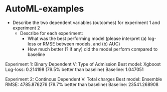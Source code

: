 # AutoML-examples
  - Describe the two dependent variables (outcomes) for experiment 1 and experiment 2 
    - Describe for each experiment: 
        - What was the best performing model (please interpret (a) log-loss or RMSE between models, and (b) AUC) 
        - How much better (? if any) did the model perform compared to baseline

Experiment 1: Binary 
Dependent V: Type of Admission 
Best model: Xgboost
Log-loss: 0.214198 (79.5% better than baseline)
Baseline: 1.047051 


Experiment 2: Continous 
Dependent V: Total charges 
Best model: Ensemble
RMSE: 4785.876276 (79.7% better than baseline)
Baseline: 23541.268908 
